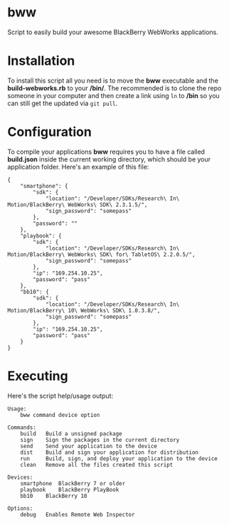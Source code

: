 # bww

Script to easily build your awesome BlackBerry WebWorks applications.

# Installation

To install this script all you need is to move the **bww** executable and the **build-webworks.rb** to your **/bin/**. The recommended is to clone the repo someone in your computer and then create a link using `ln` to **/bin** so you can still get the updated via `git pull`.

# Configuration

To compile your applications **bww** requires you to have a file called **build.json** inside the current working directory, which should be your application folder. Here's an example of this file:

    {
        "smartphone": {
            "sdk": {
                "location": "/Developer/SDKs/Research\ In\ Motion/BlackBerry\ WebWorks\ SDK\ 2.3.1.5/",
                "sign_password": "somepass"
            },
            "password": ""
        },
        "playbook": {
            "sdk": {
                "location": "/Developer/SDKs/Research\ In\ Motion/BlackBerry\ WebWorks\ SDK\ for\ TabletOS\ 2.2.0.5/",
                "sign_password": "somepass"
            },
            "ip": "169.254.10.25",
            "password": "pass"
        },
        "bb10": {
            "sdk": {
                "location": "/Developer/SDKs/Research\ In\ Motion/BlackBerry\ 10\ WebWorks\ SDK\ 1.0.3.8/",
                "sign_password": "somepass"
            },
            "ip": "169.254.10.25",
            "password": "pass"
        }
    }

# Executing

Here's the script help/usage output:

    Usage:
        bww command device option

    Commands:
        build	Build a unsigned package
        sign	Sign the packages in the current directory
        send	Send your application to the device
        dist	Build and sign your application for distribution
        run		Build, sign, and deploy your application to the device
        clean	Remove all the files created this script

    Devices:
        smartphone	BlackBerry 7 or older
        playbook	BlackBerry PlayBook
        bb10	BlackBerry 10

    Options:
        debug	Enables Remote Web Inspector
